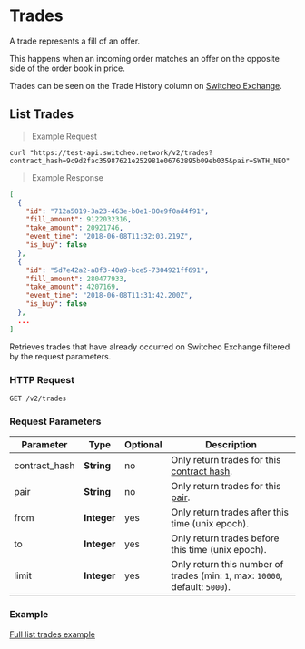 # Trades

A trade represents a fill of an offer.

This happens when an incoming order matches an offer on the opposite side of the order book in price.

Trades can be seen on the Trade History column on [Switcheo Exchange](https://switcheo.exchange).

## List Trades

> Example Request

```shell
curl "https://test-api.switcheo.network/v2/trades?contract_hash=9c9d2fac35987621e252981e06762895b09eb035&pair=SWTH_NEO"
```

> Example Response

```json
[
  {
    "id": "712a5019-3a23-463e-b0e1-80e9f0ad4f91",
    "fill_amount": 9122032316,
    "take_amount": 20921746,
    "event_time": "2018-06-08T11:32:03.219Z",
    "is_buy": false
  },
  {
    "id": "5d7e42a2-a8f3-40a9-bce5-7304921ff691",
    "fill_amount": 280477933,
    "take_amount": 4207169,
    "event_time": "2018-06-08T11:31:42.200Z",
    "is_buy": false
  },
  ...
]
```

Retrieves trades that have already occurred on Switcheo Exchange filtered by the request parameters.

### HTTP Request

`GET /v2/trades`

### Request Parameters

Parameter     | Type         | Optional | Description
------------- | ------------ | -------- | -----------
contract_hash | **String**   | no       | Only return trades for this [contract hash](#contracts).
pair          | **String**   | no       | Only return trades for this [pair](#pairs).
from          | **Integer**  | yes      | Only return trades after this time (unix epoch).
to            | **Integer**  | yes      | Only return trades before this time (unix epoch).
limit         | **Integer**  | yes      | Only return this number of trades (min: `1`, max: `10000`, default: `5000`).

### Example
[Full list trades example](https://github.com/ConjurTech/switcheo-api-examples/blob/master/src/examples/trades/listTradesExample.js)
